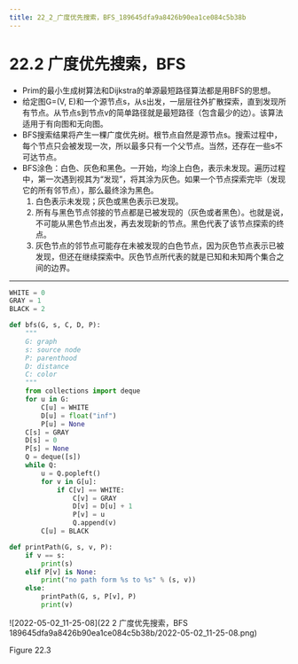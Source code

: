 ```yaml
---
title: 22_2_广度优先搜索，BFS_189645dfa9a8426b90ea1ce084c5b38b
---
```


# 22.2 广度优先搜索，BFS

- Prim的最小生成树算法和Dijkstra的单源最短路径算法都是用BFS的思想。
- 给定图G=(V, E)和一个源节点s，从s出发，一层层往外扩散探索，直到发现所有节点。从节点s到节点v的简单路径就是最短路径（包含最少的边）。该算法适用于有向图和无向图。
- BFS搜索结果将产生一棵广度优先树。根节点自然是源节点s。搜索过程中，每个节点只会被发现一次，所以最多只有一个父节点。当然，还存在一些s不可达节点。
- BFS涂色：白色、灰色和黑色。一开始，均涂上白色，表示未发现。遍历过程中，第一次遇到视其为“发现”，将其涂为灰色。如果一个节点探索完毕（发现它的所有邻节点），那么最终涂为黑色。
    1. 白色表示未发现；灰色或黑色表示已发现。
    2. 所有与黑色节点邻接的节点都是已被发现的（灰色或者黑色）。也就是说，不可能从黑色节点出发，再去发现新的节点。黑色代表了该节点探索的终点。
    3. 灰色节点的邻节点可能存在未被发现的白色节点，因为灰色节点表示已被发现，但还在继续探索中。灰色节点所代表的就是已知和未知两个集合之间的边界。

---

[](https://github.com/lzyerste/introduction_to_algorithms/blob/master/graph/bfs.py)

```python
WHITE = 0
GRAY = 1
BLACK = 2

def bfs(G, s, C, D, P):
    """
    G: graph
    s: source node
    P: parenthood
    D: distance
    C: color
    """
    from collections import deque
    for u in G:
        C[u] = WHITE
        D[u] = float("inf")
        P[u] = None
    C[s] = GRAY
    D[s] = 0
    P[s] = None
    Q = deque([s])
    while Q:
        u = Q.popleft()
        for v in G[u]:
            if C[v] == WHITE:
                C[v] = GRAY
                D[v] = D[u] + 1
                P[v] = u
                Q.append(v)
        C[u] = BLACK

def printPath(G, s, v, P):
    if v == s:
        print(s)
    elif P[v] is None:
        print("no path form %s to %s" % (s, v))
    else:
        printPath(G, s, P[v], P)
        print(v)
```

![2022-05-02_11-25-08](22 2 广度优先搜索，BFS 189645dfa9a8426b90ea1ce084c5b38b/2022-05-02_11-25-08.png)

Figure 22.3